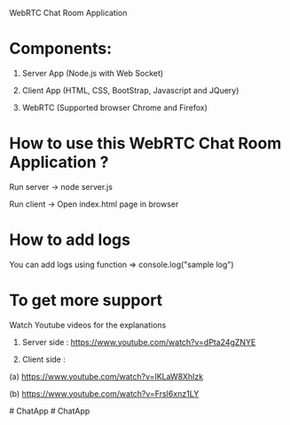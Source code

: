 WebRTC Chat Room Application 

Components: 
=============
1. Server App (Node.js with Web Socket)

2. Client App (HTML, CSS, BootStrap, Javascript and JQuery)


4. WebRTC (Supported browser Chrome and Firefox)

How to use this WebRTC Chat Room Application ?
==============================================
Run server 
 -> node server.js
 
Run client
 -> Open index.html page in browser

 How to add logs
 ===============
 You can add logs using function => console.log("sample log")

To get more support
===================
Watch Youtube videos for the explanations

1. Server side : 
https://www.youtube.com/watch?v=dPta24gZNYE

2. Client side :
 
(a) https://www.youtube.com/watch?v=IKLaW8XhIzk

(b) https://www.youtube.com/watch?v=FrsI6xnz1LY

#   C h a t A p p  
 #   C h a t A p p  
 